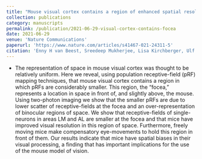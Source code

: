 ```yaml
---
title: "Mouse visual cortex contains a region of enhanced spatial resolution"
collection: publications
category: manuscripts
permalink: /publication/2021-06-29-visual-cortex-contains-focea
date: 2021-06-29
venue: 'Nature Communications'
paperurl: 'https://www.nature.com/articles/s41467-021-24311-5'
citation: 'Enny H van Beest, Sreedeep Mukherjee, Lisa Kirchberger, Ulf H Schnabel, Chris van der Togt, Rob RM Teeuwen, Areg Barsegyan, Arne F Meyer, Jasper Poort, Pieter R Roelfsema, Matthew W Self (2021). &quot;Mouse visual cortex contains a region of enhanced spatial resolution.&quot; <i>Nature communications</i>. '
---
```


- The representation of space in mouse visual cortex was thought to be relatively uniform. Here we reveal, using population receptive-field (pRF) mapping techniques, that mouse visual cortex contains a region in which pRFs are considerably smaller. This region, the “focea,” represents a location in space in front of, and slightly above, the mouse. Using two-photon imaging we show that the smaller pRFs are due to lower scatter of receptive-fields at the focea and an over-representation of binocular regions of space. We show that receptive-fields of single-neurons in areas LM and AL are smaller at the focea and that mice have improved visual resolution in this region of space. Furthermore, freely moving mice make compensatory eye-movements to hold this region in front of them. Our results indicate that mice have spatial biases in their visual processing, a finding that has important implications for the use of the mouse model of vision.
